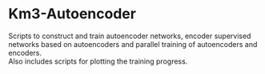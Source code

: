 # Km3-Autoencoder
Scripts to construct and train autoencoder networks, encoder supervised networks based on autoencoders and parallel training of autoencoders and encoders.  <br />
Also includes scripts for plotting the training progress.


